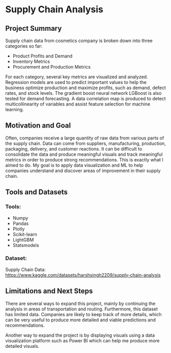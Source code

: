 # Supply Chain Analysis
## Project Summary
Supply chain data from cosmetics company is broken down into three categories so far:
- Product Profits and Demand
- Inventory Metrics
- Procurement and Production Metrics

For each category, several key metrics are visualized and analyzed. Regression models are used to predict important values to help the business optimize production and maximize profits, such as demand, defect rates, and stock levels. The gradient boost neural network LGBoost is also tested for demand forecasting. A data correlation map is produced to detect multicollinearity of variables and assist feature selection for machine learning.

## Motivation and Goal
Often, companies receive a large quantity of raw data from various parts of the supply chain. Data can come from suppliers, manufacturing, production, packaging, delivery, and customer reactions. It can be difficult to consolidate the data and produce meaningful visuals and track meaningful metrics in order to produce strong recommendations. This is exactly what I aimed to do. My goal is to apply data visualization and ML to help companies understand and discover areas of improvement in their supply chain.

## Tools and Datasets
### Tools:
- Numpy
- Pandas
- Plotly
- Scikit-learn
- LightGBM
- Statsmodels
### Dataset:
Supply Chain Data: https://www.kaggle.com/datasets/harshsingh2209/supply-chain-analysis

## Limitations and Next Steps
There are several ways to expand this project, mainly by continuing the analysis in areas of transportation and routing. Furthermore, this dataset has limited data. Companies are likely to keep track of more details, which can be very useful to produce more detailed and viable predictions and recommendations.

Another way to expand the project is by displaying visuals using a data visualization platform such as Power BI which can help me produce more detailed visuals.

